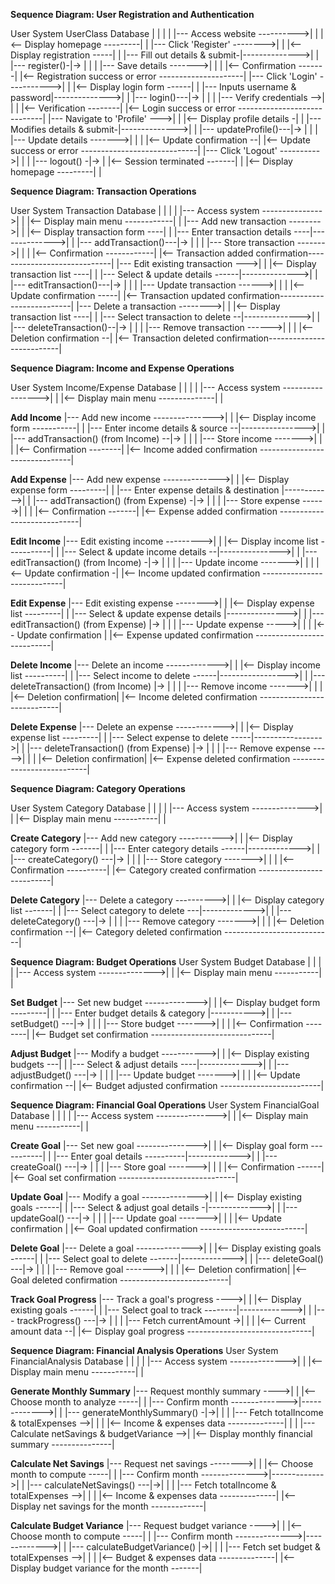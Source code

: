 **Sequence Diagram: User Registration and Authentication**

User           System         UserClass       Database
 |               |               |               |
 |--- Access website ---------->|               |
 |<-- Display homepage ---------|               |
 |--- Click 'Register' -------->|               |
 |<-- Display registration -----|               |
 |--- Fill out details & submit-|-------------->|
 |               |--- register()-|->            |
 |               |               |--- Save details ------->|
 |               |               |<-- Confirmation -------|
 |<-- Registration success or error ---------------------|
 |--- Click 'Login' ----------->|               |
 |<-- Display login form ------|               |
 |--- Inputs username & password|-------------->|
 |               |--- login()---|->            |
 |               |               |--- Verify credentials -->|
 |               |               |<-- Verification --------|
 |<-- Login success or error -----------------------------|
 |--- Navigate to 'Profile' --->|               |
 |<-- Display profile details -|               |
 |--- Modifies details & submit-|-------------->|
 |               |--- updateProfile()---|->    |
 |               |               |--- Update details ------->|
 |               |               |<-- Update confirmation --|
 |<-- Update success or error -----------------------------|
 |--- Click 'Logout' ---------->|               |
 |               |--- logout() -|->            |
 |<-- Session terminated -------|               |
 |<-- Display homepage ---------|               |


**Sequence Diagram: Transaction Operations**

User            System            Transaction      Database
 |                |                  |                 |
 |--- Access system --------------->|                 |
 |<-- Display main menu ------------|                 |
 |--- Add new transaction -------->|                 |
 |<-- Display transaction form ----|                 |
 |--- Enter transaction details ----|-------------->|
 |                |--- addTransaction()---|->      |
 |                |                  |--- Store transaction ------->|
 |                |                  |<-- Confirmation ------------|
 |<-- Transaction added confirmation-----------------------------|
 |--- Edit existing transaction --->|                 |
 |<-- Display transaction list ----|                 |
 |--- Select & update details ------|-------------->|
 |                |--- editTransaction()---|->     |
 |                |                  |--- Update transaction ------>|
 |                |                  |<-- Update confirmation -----|
 |<-- Transaction updated confirmation--------------------------|
 |--- Delete a transaction -------->|                 |
 |<-- Display transaction list ----|                 |
 |--- Select transaction to delete --|-------------->|
 |                |--- deleteTransaction()--|->    |
 |                |                  |--- Remove transaction ------>|
 |                |                  |<-- Deletion confirmation --|
 |<-- Transaction deleted confirmation--------------------------|

**Sequence Diagram: Income and Expense Operations**

User            System            Income/Expense      Database
 |                |                    |                   |
 |--- Access system ----------------->|                   |
 |<-- Display main menu --------------|                   |

**Add Income**
 |--- Add new income --------------->|                   |
 |<-- Display income form -----------|                   |
 |--- Enter income details & source --|---------------->|
 |                |--- addTransaction() (from Income) --|->  |
 |                |                    |--- Store income ------->|
 |                |                    |<-- Confirmation --------|
 |<-- Income added confirmation -------------------------------|

**Add Expense**
 |--- Add new expense -------------->|                   |
 |<-- Display expense form ---------|                   |
 |--- Enter expense details & destination |------------>|
 |                |--- addTransaction() (from Expense) -|->  |
 |                |                    |--- Store expense ------>|
 |                |                    |<-- Confirmation -------|
 |<-- Expense added confirmation ----------------------------|

**Edit Income**
 |--- Edit existing income --------->|                   |
 |<-- Display income list -----------|                   |
 |--- Select & update income details --|--------------->|
 |                |--- editTransaction() (from Income) -|->  |
 |                |                    |--- Update income ------->|
 |                |                    |<-- Update confirmation -|
 |<-- Income updated confirmation ----------------------------|

**Edit Expense**
 |--- Edit existing expense -------->|                   |
 |<-- Display expense list ---------|                   |
 |--- Select & update expense details |--------------->|
 |                |--- editTransaction() (from Expense) |->  |
 |                |                    |--- Update expense ----->|
 |                |                    |<-- Update confirmation |
 |<-- Expense updated confirmation ---------------------------|

**Delete Income**
 |--- Delete an income ------------->|                   |
 |<-- Display income list ----------|                   |
 |--- Select income to delete ------|----------------->|
 |                |--- deleteTransaction() (from Income) |->  |
 |                |                    |--- Remove income ------->|
 |                |                    |<-- Deletion confirmation|
 |<-- Income deleted confirmation ----------------------------|

**Delete Expense**
 |--- Delete an expense ------------>|                   |
 |<-- Display expense list ---------|                   |
 |--- Select expense to delete -----|----------------->|
 |                |--- deleteTransaction() (from Expense) |-> |
 |                |                    |--- Remove expense ----->|
 |                |                    |<-- Deletion confirmation|
 |<-- Expense deleted confirmation ---------------------------|


**Sequence Diagram: Category Operations**

User             System          Category       Database
 |                 |                |               |
 |--- Access system -------------->|               |
 |<-- Display main menu -----------|               |

**Create Category**
 |--- Add new category ----------->|               |
 |<-- Display category form -------|               |
 |--- Enter category details ------|------------->|
 |                 |--- createCategory() ---|->   |
 |                 |                |--- Store category ------->|
 |                 |                |<-- Confirmation ----------|
 |<-- Category created confirmation --------------------------|

**Delete Category**
 |--- Delete a category ---------->|               |
 |<-- Display category list -------|               |
 |--- Select category to delete ---|------------->|
 |                 |--- deleteCategory() ---|->   |
 |                 |                |--- Remove category ------->|
 |                 |                |<-- Deletion confirmation --|
 |<-- Category deleted confirmation ---------------------------|


**Sequence Diagram: Budget Operations**
User             System          Budget         Database
 |                 |                |               |
 |--- Access system -------------->|               |
 |<-- Display main menu -----------|               |

**Set Budget**
 |--- Set new budget ------------->|               |
 |<-- Display budget form ---------|               |
 |--- Enter budget details & category |----------->|
 |                 |--- setBudget() ---|->       |
 |                 |                |--- Store budget ------->|
 |                 |                |<-- Confirmation --------|
 |<-- Budget set confirmation ------------------------------|

**Adjust Budget**
 |--- Modify a budget ----------->|               |
 |<-- Display existing budgets ---|               |
 |--- Select & adjust details ----|------------->|
 |                 |--- adjustBudget() ---|->    |
 |                 |                |--- Update budget ------->|
 |                 |                |<-- Update confirmation --|
 |<-- Budget adjusted confirmation -------------------------|

**Sequence Diagram: Financial Goal Operations**
User               System        FinancialGoal      Database
 |                   |                |               |
 |--- Access system --------------->|               |
 |<-- Display main menu -----------|               |

**Create Goal**
 |--- Set new goal --------------->|               |
 |<-- Display goal form -----------|               |
 |--- Enter goal details ----------|------------->|
 |                 |--- createGoal() ---|->       |
 |                 |                |--- Store goal ------->|
 |                 |                |<-- Confirmation ------|
 |<-- Goal set confirmation -----------------------------|

**Update Goal**
 |--- Modify a goal -------------->|               |
 |<-- Display existing goals ------|               |
 |--- Select & adjust goal details -|------------->|
 |                 |--- updateGoal() ---|->       |
 |                 |                |--- Update goal ------->|
 |                 |                |<-- Update confirmation |
 |<-- Goal updated confirmation --------------------------|

**Delete Goal**
 |--- Delete a goal -------------->|               |
 |<-- Display existing goals ------|               |
 |--- Select goal to delete -------|------------->|
 |                 |--- deleteGoal() ---|->       |
 |                 |                |--- Remove goal ------->|
 |                 |                |<-- Deletion confirmation|
 |<-- Goal deleted confirmation ---------------------------|

**Track Goal Progress**
 |--- Track a goal's progress ---->|               |
 |<-- Display existing goals ------|               |
 |--- Select goal to track --------|------------->|
 |                 |--- trackProgress() ---|->    |
 |                 |                |--- Fetch currentAmount ->|
 |                 |                |<-- Current amount data --|
 |<-- Display goal progress -------------------------------|


**Sequence Diagram: Financial Analysis Operations**
User             System       FinancialAnalysis     Database
 |                 |                |               |
 |--- Access system -------------->|               |
 |<-- Display main menu -----------|               |

**Generate Monthly Summary**
 |--- Request monthly summary ---->|               |
 |<-- Choose month to analyze -----|               |
 |--- Confirm month -------------->|------------->|
 |                 |--- generateMonthlySummary() -|->|
 |                 |                |--- Fetch totalIncome & totalExpenses -->|
 |                 |                |<-- Income & expenses data --------------|
 |                 |                |--- Calculate netSavings & budgetVariance -->|
 |<-- Display monthly financial summary ---------------|

**Calculate Net Savings**
 |--- Request net savings -------->|               |
 |<-- Choose month to compute -----|               |
 |--- Confirm month -------------->|------------->|
 |                 |--- calculateNetSavings() ---|->|
 |                 |                |--- Fetch totalIncome & totalExpenses -->|
 |                 |                |<-- Income & expenses data --------------|
 |<-- Display net savings for the month -------------|

**Calculate Budget Variance**
 |--- Request budget variance ---->|               |
 |<-- Choose month to compute -----|               |
 |--- Confirm month -------------->|------------->|
 |                 |--- calculateBudgetVariance() |->|
 |                 |                |--- Fetch set budget & totalExpenses -->|
 |                 |                |<-- Budget & expenses data --------------|
 |<-- Display budget variance for the month -------|


